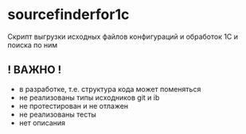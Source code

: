 # sourcefinderfor1c
Скрипт выгрузки исходных файлов конфигураций и обработок 1С и поиска по ним

## ! ВАЖНО !

* в разработке, т.е. структура кода может поменяться
* не реализованы типы исходников git и ib
* не протестирован и не отлажен
* не реализованы тесты
* нет описания
